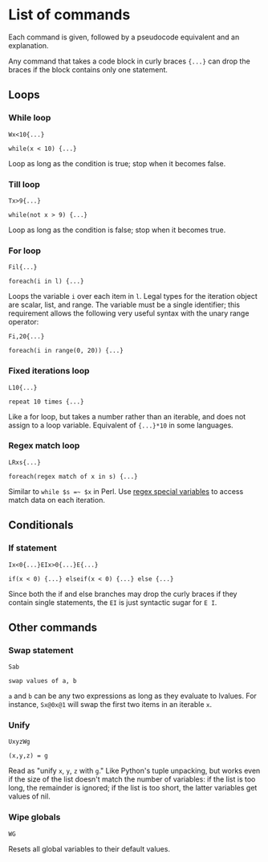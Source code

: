 
# List of commands

Each command is given, followed by a pseudocode equivalent and an explanation.

Any command that takes a code block in curly braces `{...}` can drop the braces if the block contains only one statement.

## Loops

### While loop

    Wx<10{...}

    while(x < 10) {...}

Loop as long as the condition is true; stop when it becomes false.

### Till loop

    Tx>9{...}

    while(not x > 9) {...}

Loop as long as the condition is false; stop when it becomes true.

### For loop

    Fil{...}

    foreach(i in l) {...}

Loops the variable `i` over each item in `l`. Legal types for the iteration object are scalar, list, and range. The variable must be a single identifier; this requirement allows the following very useful syntax with the unary range operator:

    Fi,20{...}

    foreach(i in range(0, 20)) {...}

### Fixed iterations loop

    L10{...}

    repeat 10 times {...}

Like a for loop, but takes a number rather than an iterable, and does not assign to a loop variable. Equivalent of `{...}*10` in some languages.

### Regex match loop

    LRxs{...}
    
    foreach(regex match of x in s) {...}

Similar to `while $s =~ $x` in Perl. Use [regex special variables](https://github.com/dloscutoff/pip/blob/master/docs/Regex%20operations.md#match-variables) to access match data on each iteration.

## Conditionals

### If statement

    Ix<0{...}EIx>0{...}E{...}

    if(x < 0) {...} elseif(x < 0) {...} else {...}

Since both the if and else branches may drop the curly braces if they contain single statements, the `EI` is just syntactic sugar for `E I`.

## Other commands

### Swap statement

    Sab

    swap values of a, b

`a` and `b` can be any two expressions as long as they evaluate to lvalues. For instance, `Sx@0x@1` will swap the first two items in an iterable `x`.

### Unify

    UxyzWg

    (x,y,z) = g

Read as "unify `x`, `y`, `z` with `g`." Like Python's tuple unpacking, but works even if the size of the list doesn't match the number of variables: if the list is too long, the remainder is ignored; if the list is too short, the latter variables get values of nil.

### Wipe globals

    WG

Resets all global variables to their default values.